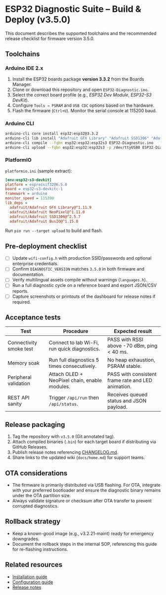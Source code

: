 # ESP32 Diagnostic Suite – Build & Deploy (v3.5.0)

This document describes the supported toolchains and the recommended release checklist for firmware version 3.5.0.

## Toolchains
### Arduino IDE 2.x
1. Install the ESP32 boards package **version 3.3.2** from the Boards Manager.
2. Clone or download this repository and open `ESP32-Diagnostic.ino`.
3. Select the correct board profile (e.g., *ESP32 Dev Module*, *ESP32-S3 DevKit*).
4. Configure `Tools → PSRAM` and `USB CDC` options based on the hardware.
5. Flash the firmware (`Ctrl+U`). Monitor the serial console at 115200 baud.

### Arduino CLI
```bash
arduino-cli core install esp32:esp32@3.3.2
arduino-cli lib install "Adafruit GFX Library" "Adafruit SSD1306" "Adafruit NeoPixel" "Adafruit BusIO"
arduino-cli compile --fqbn esp32:esp32:esp32s3 ESP32-Diagnostic.ino
arduino-cli upload --fqbn esp32:esp32:esp32s3 -p /dev/ttyUSB0 ESP32-Diagnostic.ino
```

### PlatformIO
`platformio.ini` (sample extract):
```ini
[env:esp32-s3-devkit]
platform = espressif32@6.5.0
board = esp32-s3-devkitc-1
framework = arduino
monitor_speed = 115200
lib_deps =
  adafruit/Adafruit GFX Library@^1.11.9
  adafruit/Adafruit NeoPixel@^1.11.0
  adafruit/Adafruit SSD1306@^2.5.7
  adafruit/Adafruit BusIO@^1.15.0
```
Run `pio run --target upload` to build and flash.

## Pre-deployment checklist
- [ ] Update `wifi-config.h` with production SSID/passwords and optional enterprise credentials.
- [ ] Confirm `DIAGNOSTIC_VERSION` matches `3.5.0` in both firmware and documentation.
- [ ] Verify multilingual assets compile without warnings (`languages.h`).
- [ ] Run a full diagnostic cycle on a reference board and export JSON/CSV reports.
- [ ] Capture screenshots or printouts of the dashboard for release notes if required.

## Acceptance tests
| Test | Procedure | Expected result |
|------|-----------|-----------------|
| Connectivity smoke test | Connect to lab Wi-Fi, run quick diagnostics. | PASS with RSSI above -70 dBm, ping < 40 ms. |
| Memory soak | Run full diagnostics 5 times consecutively. | No heap exhaustion, PSRAM stable. |
| Peripheral validation | Attach OLED + NeoPixel chain, enable modules. | PASS with consistent frame rate and LED animation. |
| REST API sanity | Trigger `/api/run` then `/api/status`. | Receives queued status and JSON payload. |

## Release packaging
1. Tag the repository with `v3.5.0` (Git annotated tag).
2. Attach compiled binaries (`.bin`) for each target board if distributing via GitHub Releases.
3. Publish release notes referencing [CHANGELOG.md](../CHANGELOG.md).
4. Share links to the updated wiki (`docs/home.md`) for support teams.

## OTA considerations
- The firmware is primarily distributed via USB flashing. For OTA, integrate with your preferred bootloader and ensure the
  diagnostic binary remains under the OTA partition size.
- Always validate signature or checksum after OTA transfer to prevent corrupted diagnostics.

## Rollback strategy
- Keep a known-good image (e.g., v3.2.21-maint) ready for emergency downgrades.
- Document the rollback steps in the internal SOP, referencing this guide for re-flashing instructions.

## Related resources
- [Installation guide](INSTALL.md)
- [Configuration guide](CONFIG.md)
- [Release notes](../CHANGELOG.md)
